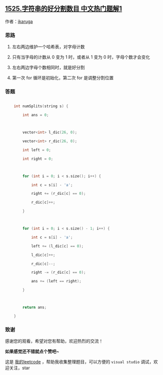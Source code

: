 ## [1525.字符串的好分割数目 中文热门题解1](https://leetcode.cn/problems/number-of-good-ways-to-split-a-string/solutions/100000/number-of-good-ways-by-ikaruga)

作者：[ikaruga](https://leetcode.cn/u/ikaruga)

### 思路
1. 左右两边维护一个哈希表，对字母计数
2. 只有当字母的计数从 0 变为 1 时，或者从 1 变为 0 时，字母个数才会变化
3. 左右两边字母个数相同时，就是好分割
4. 第一次 for 循环是初始化，第二次 for 是调整分割位置

### 答题
```c++ []
    int numSplits(string s) {
        int ans = 0;

        vector<int> l_dic(26, 0);
        vector<int> r_dic(26, 0);
        int left = 0;
        int right = 0;

        for (int i = 0; i < s.size(); i++) {
            int c = s[i] - 'a';
            right += (r_dic[c] == 0);
            r_dic[c]++;
        }

        for (int i = 0; i < s.size() - 1; i++) {
            int c = s[i] - 'a';
            left += (l_dic[c] == 0);
            l_dic[c]++;
            r_dic[c]--;
            right -= (r_dic[c] == 0);
            ans += (left == right);
        }

        return ans;
    }
```

### 致谢

感谢您的观看，希望对您有帮助，欢迎热烈的交流！  

**如果感觉还不错就点个赞吧~**

这是 [我的leetcode](https://github.com/AhJo53589/leetcode-cn) ，帮助我收集整理题目，可以方便的 `visual studio` 调试，欢迎关注，star

